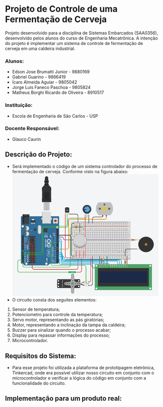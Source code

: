 # Projeto de Controle de uma Fermentação de Cerveja

Projeto desenvolvido para a disciplina de Sistemas Embarcados (SAA0356), desenvolvido pelos alunos do curso de Engenharia Mecatrônica. A intenção do projeto é implementar um sistema de controle de fermentação de cerveja em uma caldeira industrial. 

### Alunos:

* Edson Jose Brumatti Junior - 9880169
* Gabriel Guarino - 9866419
* Ícaro Almeida Aguiar - 9805042
* Jorge Luis Faneco Paschoa - 9805824
* Matheus Borghi Ricardo de Oliveira - 8910517

### Instituição:
* Escola de Engenharia de São Carlos - USP

### Docente Responsável:
* Glauco Caurin

## Descrição do Projeto:
* Será implementado o código de um sistema controlador do processo de fermentação de cerveja. Conforme visto na figura abaixo:
![Circuito](https://github.com/icaroaguir/Projeto_SistEmbarcados/blob/main/circuito.png)
* O circuito consta dos seguites elementos:
1. Sensor de temperatura;
2. Potenciometro para controle da temperatura;
3. Servo motor, representando as pás giratórias;
4. Motor, representando a inclinação da tampa da caldeira;
5. Buzzer para sinalizar quando o processo acabar;
6. Display para repassar informações do processo;
7. Microcontrolador.

## Requisitos do Sistema:
* Para esse projeto foi utilizada a plataforma de prototipagem eletrônica, Tinkercad, onde era possível utilizar nosso circuito em conjunto com o microcontrolador e verificar a lógica do código em conjunto com a funcionalidade do circuito.


## Implementação para um produto real:
